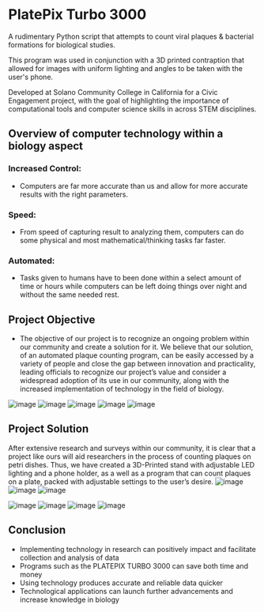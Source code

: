 # PlatePix Turbo 3000
A rudimentary Python script that attempts to count viral plaques &amp; bacterial formations for biological studies.

This program was used in conjunction with a 3D printed contraption that allowed for images with uniform lighting and angles to be taken with the user's phone.

Developed at Solano Community College in California for a Civic Engagement project, with the goal of highlighting the importance of computational tools and computer science skills in across STEM disciplines.

## Overview of computer technology within a biology aspect
### Increased Control:
* Computers are far more accurate than us and allow for more accurate results with the right parameters.
### Speed:
* From speed of capturing result to analyzing them, computers can do some physical and most mathematical/thinking tasks far faster.
### Automated:
* Tasks given to humans have to been done within a select amount of time or hours while computers can be left doing things over night and without the same needed rest.

## Project Objective
* The objective of our project is to recognize an ongoing problem within our community and create a solution for it. We believe that our solution, of an automated plaque counting program, can be easily accessed by a variety of people and close the gap between innovation and practicality, leading officials to recognize our project’s value and consider a widespread adoption of its use in our community, along with the increased implementation of technology in the field of biology.

![image](https://github.com/Iemontine/plaque-counter/assets/95956143/f8cae9f4-57b0-4d50-8681-b830910fdc1f)
![image](https://github.com/Iemontine/plaque-counter/assets/95956143/14252421-7294-4d69-bacb-2f737bdbee3f)
![image](https://github.com/Iemontine/plaque-counter/assets/95956143/c86d431f-c427-4102-948c-16352f359432)
![image](https://github.com/Iemontine/plaque-counter/assets/95956143/08164ce7-268e-4a1f-b4bd-2609f803a27c)
![image](https://github.com/Iemontine/plaque-counter/assets/95956143/543f250b-80e3-45a4-ada6-da6132f852ee)

## Project Solution
After extensive research and surveys within our community, it is clear that a project like ours will aid researchers in the process of counting plaques on petri dishes. 
Thus, we have created a 3D-Printed stand with adjustable LED lighting and a phone holder, as a well as a program that can count plaques on a plate, packed with adjustable settings to the user’s desire. 
![image](https://github.com/Iemontine/plaque-counter/assets/95956143/206304fc-cd0e-4eac-b64b-eae31712087f)
![image](https://github.com/Iemontine/plaque-counter/assets/95956143/e4a0b12c-650c-4b64-9ae2-9c40b851b741)
![image](https://github.com/Iemontine/plaque-counter/assets/95956143/db7cc657-43b8-461a-afc3-6076a387956e)

![image](https://github.com/Iemontine/plaque-counter/assets/95956143/6a761b10-e46b-49e3-bb9d-146290951d99)
![image](https://github.com/Iemontine/plaque-counter/assets/95956143/d8f5902b-71ed-4647-a15f-8ac5514af037)
![image](https://github.com/Iemontine/plaque-counter/assets/95956143/81c542e2-b62b-4235-b54c-5db449ee8e83)
![image](https://github.com/Iemontine/plaque-counter/assets/95956143/97c35ce0-f962-43c1-a5da-c0f96f2180b7)

## Conclusion
* Implementing technology in research can positively impact and facilitate collection and analysis of data
* Programs such as the PLATEPIX TURBO 3000 can save both time and money
* Using technology produces accurate and reliable data quicker
* Technological applications can launch further advancements and increase knowledge in biology
